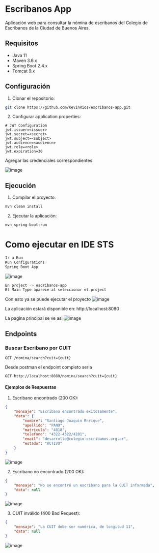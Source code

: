 # Escribanos App

Aplicación web para consultar la nómina de escribanos del Colegio de Escribanos de la Ciudad de Buenos Aires.

## Requisitos

- Java 11
- Maven 3.6.x
- Spring Boot 2.4.x
- Tomcat 9.x

## Configuración

1. Clonar el repositorio:
```bash
git clone https://github.com/KevinRios/escribanos-app.git
```



2. Configurar application.properties:

```properties
# JWT Configuration
jwt.issuer=<issuer>
jwt.secret=<secret>
jwt.subject=<subject>
jwt.audience=<audience>
jwt.role=<role>
jwt.expiration=30

```
Agregar las credenciales correspondientes


![image](https://github.com/user-attachments/assets/f60068f6-9281-457d-9d85-783f11970f49)


## Ejecución

1. Compilar el proyecto:
```bash
mvn clean install
```

2. Ejecutar la aplicación:
```bash
mvn spring-boot:run
```

# Como ejecutar en IDE STS
```bash
Ir a Run
Run Configurations
Spring Boot App
```
![image](https://github.com/user-attachments/assets/0f1254bd-9ea5-464c-9cfb-a15a29cd03fb)

```bash
En project -> escribanos-app
El Main Type aparece al seleccionar el project
```
Con esto ya se puede ejecutar el proyecto
![image](https://github.com/user-attachments/assets/ac926caa-a587-42fa-b250-d82b66eea9ba)




La aplicación estará disponible en: http://localhost:8080

La pagina principal se ve asi 
![image](https://github.com/user-attachments/assets/2b0aa2ab-08ba-4f49-95b7-88ccf295b83a)



## Endpoints

### Buscar Escribano por CUIT

```
GET /nomina/search?cuit={cuit}
```

Desde postman el endpoint completo seria 

```
GET http://localhost:8080/nomina/search?cuit={cuit}
```

#### Ejemplos de Respuestas

1. Escribano encontrado (200 OK):
```json
{
    "mensaje": "Escribano encontrado exitosamente",
    "data": {
        "nombre": "Santiago Joaquin Enrique",
        "apellido": "PANO",
        "matricula": "4818",
        "telefono": "4322-4322/4201",
        "email": "desarrollo@colegio-escribanos.org.ar",
        "estado": "ACTIVO"
    }
}
```

![image](https://github.com/user-attachments/assets/489c5352-cda0-430d-b294-7ed5523aa0cb)



2. Escribano no encontrado (200 OK):
```json
{
    "mensaje": "No se encontró un escribano para la CUIT informada",
    "data": null
}
```
![image](https://github.com/user-attachments/assets/b796b69e-5886-4eb1-8551-f3d501dc9a07)




3. CUIT inválido (400 Bad Request):
```json
{
    "mensaje": "La CUIT debe ser numérica, de longitud 11",
    "data": null
}
```
![image](https://github.com/user-attachments/assets/3c3b5e4e-2e17-47eb-80e3-b37f0f44ccd5)




